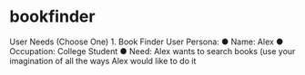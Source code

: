 # bookfinder
User Needs (Choose One) 1. Book Finder User Persona: ● Name: Alex ● Occupation: College Student ● Need: Alex wants to search books (use your imagination of all the ways Alex would like to do it
